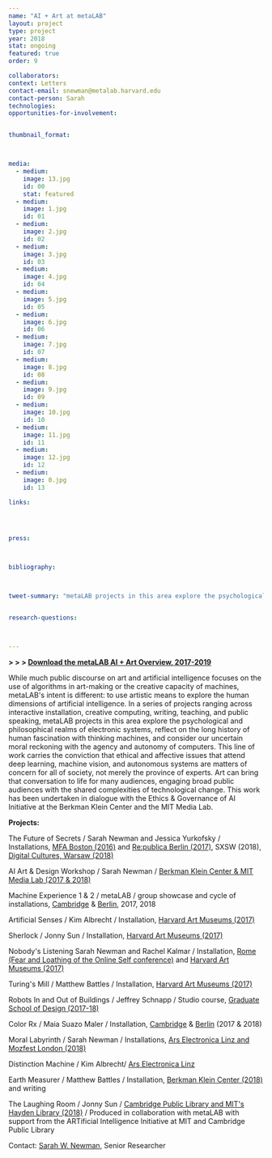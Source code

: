 ```yaml
---
name: "AI + Art at metaLAB"
layout: project
type: project
year: 2018
stat: ongoing
featured: true
order: 9

collaborators:
context: Letters
contact-email: snewman@metalab.harvard.edu
contact-person: Sarah
technologies:
opportunities-for-involvement:


thumbnail_format:



media:
  - medium:
    image: 13.jpg
    id: 00
    stat: featured
  - medium:
    image: 1.jpg
    id: 01
  - medium:
    image: 2.jpg
    id: 02
  - medium:
    image: 3.jpg
    id: 03
  - medium:
    image: 4.jpg
    id: 04
  - medium:
    image: 5.jpg
    id: 05
  - medium:
    image: 6.jpg
    id: 06
  - medium:
    image: 7.jpg
    id: 07 
  - medium:
    image: 8.jpg
    id: 08
  - medium:
    image: 9.jpg
    id: 09
  - medium:
    image: 10.jpg
    id: 10
  - medium:
    image: 11.jpg
    id: 11
  - medium:
    image: 12.jpg
    id: 12
  - medium:
    image: 0.jpg
    id: 13

links:
  



press:



bibliography:



tweet-summary: "metaLAB projects in this area explore the psychological and philosophical realms of electronic systems, reflect on the long history of human fascination with thinking machines, and consider our uncertain moral reckoning with the agency and autonomy of computers."


research-questions:



---
```


**> > > [Download the metaLAB AI + Art Overview, 2017-2019](../../assets/projects/aiandart/metaLAB_AI+Art_Report2017-19.pdf)**

While much public discourse on art and artificial intelligence focuses on the use of algorithms in art-making or the creative capacity of machines, metaLAB's intent is different: to use artistic means to explore the human dimensions of artificial intelligence. In a series of projects ranging across interactive installation, creative computing, writing, teaching, and public speaking, metaLAB projects in this area explore the psychological and philosophical realms of electronic systems, reflect on the long history of human fascination with thinking machines, and consider our uncertain moral reckoning with the agency and autonomy of computers. This line of work carries the conviction that ethical and affective issues that attend deep learning, machine vision, and autonomous systems are matters of concern for all of society, not merely the province of experts. Art can bring that conversation to life for many audiences, engaging broad public audiences with the shared complexities of technological change. This work has been undertaken in dialogue with the Ethics & Governance of AI Initiative at the Berkman Klein Center and the MIT Media Lab.


**Projects:**

The Future of Secrets / Sarah Newman and Jessica Yurkofsky / Installations, [MFA Boston (2016)](../thefutureofsecrets) and [Re:publica Berlin (2017)](../republica), SXSW (2018), [Digital Cultures, Warsaw (2018)](../digitalcultures)

AI Art & Design Workshop / Sarah Newman / [Berkman Klein Center & MIT Media Lab (2017 & 2018)](../ai_artdesign)

Machine Experience 1 & 2 / metaLAB / group showcase and cycle of installations, [Cambridge](../lb_machineexperience) & [Berlin](../rainbowunicorn), 2017, 2018

Artificial Senses / Kim Albrecht / Installation, [Harvard Art Museums (2017)](../lb_aisenses)

Sherlock / Jonny Sun / Installation, [Harvard Art Museums (2017)](../lb_sherlock)

Nobody's Listening Sarah Newman and Rachel Kalmar / Installation, [Rome (Fear and Loathing of the Online Self conference)](../nobodyslistening) and [Harvard Art Museums (2017)](../lb_nobodyslistening)

Turing's Mill / Matthew Battles / Installation, [Harvard Art Museums (2017)](../lb_turingsmill)

Robots In and Out of Buildings / Jeffrey Schnapp / Studio course, [Graduate School of Design (2017-18)](../robotsinandoutofbuildings)

Color Rx / Maia Suazo Maler / Installation, [Cambridge](../lb_colorrx) & [Berlin](../rainbowunicorn) (2017 & 2018)

Moral Labyrinth / Sarah Newman / Installations, [Ars Electronica Linz and Mozfest London (2018)](../morallabyrinth)

Distinction Machine / Kim Albrecht/ [Ars Electronica Linz](../ars)

Earth Measurer / Matthew Battles / Installation, [Berkman Klein Center (2018)](../earthmeasurer) and writing

The Laughing Room / Jonny Sun / [Cambridge Public Library and MIT's Hayden Library (2018)](../laughingroom) / Produced in collaboration with  metaLAB with support from the ARTificial Intelligence Initiative at MIT and Cambridge Public Library

Contact: [Sarah W. Newman](mailto:snewman@metalab.harvard.edu), Senior Researcher



